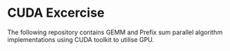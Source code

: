 # CUDA Excercise

The following repository contains GEMM and Prefix sum parallel algorithm implementations
using CUDA toolkit to utilise GPU.
